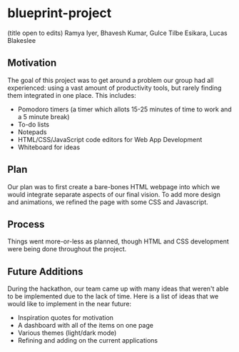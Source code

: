 # blueprint-project
(title open to edits)
Ramya Iyer, Bhavesh Kumar, Gulce Tilbe Esikara, Lucas Blakeslee

## Motivation
The goal of this project was to get around a problem our group had all experienced: using a vast amount of productivity tools, but rarely finding them integrated in one place. This includes:
 - Pomodoro timers (a timer which allots 15-25 minutes of time to work and a 5 minute break)
 - To-do lists
 - Notepads
 - HTML/CSS/JavaScript code editors for Web App Development
 - Whiteboard for ideas

## Plan
Our plan was to first create a bare-bones HTML webpage into which we would integrate separate aspects of our final vision. To add more design and animations, we refined the page with some CSS and Javascript.

## Process
Things went more-or-less as planned, though HTML and CSS development were being done throughout the project.

## Future Additions
During the hackathon, our team came up with many ideas that weren't able to be implemented due to the lack of time.
Here is a list of ideas that we would like to implement in the near future:
 - Inspiration quotes for motivation
 - A dashboard with all of the items on one page
 - Various themes (light/dark mode)
 - Refining and adding on the current applications
